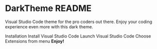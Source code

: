 # DarkTheme README
 Visual Studio Code theme for the pro coders out there. Enjoy your coding experience even more with this dark theme.

Installation
Install Visual Studio Code
Launch Visual Studio Code
Choose Extensions from menu
**Enjoy!**
